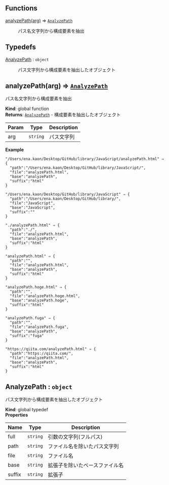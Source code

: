 ## Functions

<dl>
<dt><a href="#analyzePath">analyzePath(arg)</a> ⇒ <code><a href="#AnalyzePath">AnalyzePath</a></code></dt>
<dd><p>パス名文字列から構成要素を抽出</p>
</dd>
</dl>

## Typedefs

<dl>
<dt><a href="#AnalyzePath">AnalyzePath</a> : <code>object</code></dt>
<dd><p>パス文字列から構成要素を抽出したオブジェクト</p>
</dd>
</dl>

<a name="analyzePath"></a>

## analyzePath(arg) ⇒ [<code>AnalyzePath</code>](#AnalyzePath)
パス名文字列から構成要素を抽出

**Kind**: global function  
**Returns**: [<code>AnalyzePath</code>](#AnalyzePath) - 構成要素を抽出したオブジェクト  

| Param | Type | Description |
| --- | --- | --- |
| arg | <code>string</code> | パス文字列 |

**Example**  
```
"/Users/ena.kaon/Desktop/GitHub/library/JavaScript/analyzePath.html" ⇒ {
  "path":"/Users/ena.kaon/Desktop/GitHub/library/JavaScript/",
  "file":"analyzePath.html",
  "base":"analyzePath",
  "suffix":"html"
}

"/Users/ena.kaon/Desktop/GitHub/library/JavaScript" ⇒ {
  "path":"/Users/ena.kaon/Desktop/GitHub/library/",
  "file":"JavaScript",
  "base":"JavaScript",
  "suffix":""
}

"./analyzePath.html" ⇒ {
  "path":"./",
  "file":"analyzePath.html",
  "base":"analyzePath",
  "suffix":"html"
}

"analyzePath.html" ⇒ {
  "path":"",
  "file":"analyzePath.html",
  "base":"analyzePath",
  "suffix":"html"
}

"analyzePath.hoge.html" ⇒ {
  "path":"",
  "file":"analyzePath.hoge.html",
  "base":"analyzePath.hoge",
  "suffix":"html"
}

"analyzePath.fuga" ⇒ {
  "path":"",
  "file":"analyzePath.fuga",
  "base":"analyzePath",
  "suffix":"fuga"
}

"https://qiita.com/analyzePath.html" ⇒ {
  "path":"https://qiita.com/",
  "file":"analyzePath.html",
  "base":"analyzePath",
  "suffix":"html"
}

```
<a name="AnalyzePath"></a>

## AnalyzePath : <code>object</code>
パス文字列から構成要素を抽出したオブジェクト

**Kind**: global typedef  
**Properties**

| Name | Type | Description |
| --- | --- | --- |
| full | <code>string</code> | 引数の文字列(フルパス) |
| path | <code>string</code> | ファイル名を除いたパス文字列 |
| file | <code>string</code> | ファイル名 |
| base | <code>string</code> | 拡張子を除いたベースファイル名 |
| suffix | <code>string</code> | 拡張子 |

